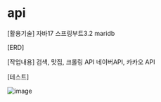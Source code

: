 # api

[활용기술]
자바17
스프링부트3.2
maridb

[ERD]


[작업내용]
검색, 맛집, 크롤링 API
네이버API, 카카오 API

[테스트]

![image](https://github.com/MyoungSoo7/api/assets/13523622/5f8494c3-7ec5-42bc-97df-364631ad4b06)

